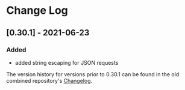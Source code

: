 
# Change Log

## [0.30.1] - 2021-06-23

### Added

- added string escaping for JSON requests

The version history for versions prior to 0.30.1 can be found in the old combined repository's [Changelog](https://github.com/crankycyclops/trogdor-pp/blob/master/Changelog.md).
